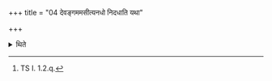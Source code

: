 +++
title = "04 देवङ्गममसीत्यनधो निदधाति यथा"

+++

<details><summary>थिते</summary>

4. (Having taken up the grass again) with devaṁgamamasi[^1] he puts it down not directly upon the ground (but on some grass) in such a manner that he can lay it down towards the east (i.e. it is near from the east).  

[^1]: TS I. 1.2.q.
</details>
